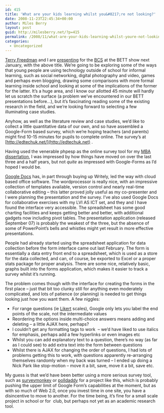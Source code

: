 ```yaml
---
id: 415
title: 'What are your kids learning whilst you&#8217;re not looking?'
date: 2008-11-23T22:45:34+00:00
author: Miles Berry
layout: post
guid: http://milesberry.net/?p=415
permalink: /2008/11/what-are-your-kids-learning-whilst-youre-not-looking/
categories:
  - Uncategorized
---
```

[Terry Freedman](http://terry-freedman.org.uk/artman/publish/index.php) and I are [presenting](http://www.bettshow.com/page.cfm/action=Seminars/SeminarID=64) for the [BCS](www.bcs.org/) at the BETT show next January, with the above title. We&#8217;re going to be exploring some of the ways that young people are using technology outside of school for informal learning, such as social networking, digital photography and video, games and perhaps even blogging, drawing some comparisons with more formal learning inside school and looking at some of the implications of the former for the latter. It&#8217;s a huge area, and I know our allotted 45 minute will hardly let us scratch the surface (a problem we&#8217;ve encountered in our BETT presentations before&#8230;), but it&#8217;s fascinating reading some of the existing research in the field, and we&#8217;re looking forward to selecting a few illuminating case studies.

Anyhow, as well as the literature review and case studies, we&#8217;d like to collect a little quantitative data of our own, and so have assembled a Google-Form based survey, which we&#8217;re hoping teachers (and parents) might find 10-15 minutes for pupils to complete online. The survey&#8217;s at [http://edtechuk.net/](http://edtechuk.net) .

<!--more-->

Having used the venerable phpesp as the online survey tool for my [MBA dissertation](http://milesberry.net/docs/MBA.pdf), I was impressed by how things have moved on over the last three and a half years, but not _quite_ as impressed with Google-Forms as I&#8217;d hoped I would be.

[Google Docs](http://docs.google.com/) has, in part through buying up Writely, led the way with cloud based office software. The wordprocessor is really nice, with an impressive collection of templates available, version control and nearly real-time collaborative editing &#8211; this latter proved jolly useful as my co-presenter and I were planning the presentation and the survey. I&#8217;ve also used Google Docs for collaborative exercises with my LVI AS ICT set, and they and I have found the interface very accessible. The spreadsheet has some good charting facilities and keeps getting better and better, with additional gadgets now including pivot tables. The presentation application (released September 07) is probably the weakest of the three, but the absence of some of PowerPoint&#8217;s bells and whistles might yet result in more effective presentations.

People had already started using the spreadsheet application for data collection before the form interface came out last February. The form is essentially a data entry front end to a spreadsheet, which is used as a store for the data collected, and can, of course, be exported to Excel or a proper stats package for proper analysis. There are some nice, relatively basic, graphs built into the forms application, which makes it easier to track a survey whilst it&#8217;s running.

The problem comes though with the interface for creating the forms in the first place &#8211; just that bit too clunky still for anything even moderately complicated, and lots of patience (or planning) is needed to get things looking just how you want them. A few niggles:

  * For range questions (ie [Likert](en.wikipedia.org/wiki/Likert_scale) scales), Google only lets you label the end points of the scale, not the intermediate values
  * Reordering the options inside multi-choice answers means adding and deleting &#8211; a little AJAX here, perhaps?
  * I couldn&#8217;t get any formatting tags to work  &#8211; we&#8217;d have liked to use italics for emphasis, perhaps add a few hyperlinks or even images etc
  * Whilst you can add explanatory text to a question, there&#8217;s no way (as far as I could see) to add extra text into the form between questions
  * Whilst there is AJAX for changing the order of questions, I had lots of problems getting this to work, with questions apparently re-arranging themselves randomly when my back was turned &#8211; I ended up doing a Nick Park like stop-motion &#8211; move it a bit, save, move it a bit, save etc.

My guess is that we&#8217;d have been better using a more serious survey tool, such as [surveymonkey](http://www.surveymonkey.com/) or [polldaddy](http://www.polldaddy.com/) for a project like this, which is probably pushing the upper limit of Google Form&#8217;s capabilities at the moment, but as with so much of Web 2.0, once you invest time in one site, you have a disincentive to move to another. For the time being, it&#8217;s fine for a small scale project in school or for  club, but perhaps not yet as an academic research tool.